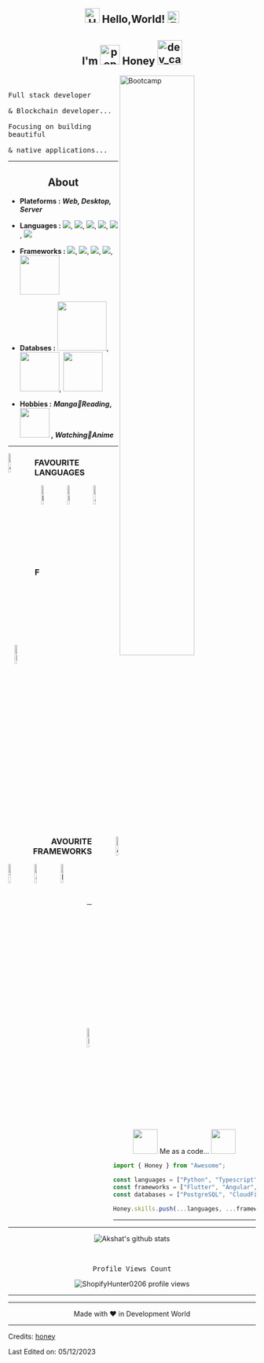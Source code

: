 <h2 align="center">
  <img alt="Hello" src="https://github.com/user-attachments/assets/e5e42af4-2e4f-46f1-948f-67adedd5b561" width="30px"> 
  Hello,World!
  <img alt="Earth" src="https://github.com/user-attachments/assets/12865165-fa61-45a4-b792-22007ce0ade9" width="24px"/>  

</h2>

<h2 align="center">
    I'm
    <img alt="popup_cat" src="https://github.com/user-attachments/assets/90e44a4d-50ad-4ff6-9b84-e84098824087" width="40">
    Honey
    <img alt="dev_cat" src="https://github.com/user-attachments/assets/8530fe62-9e19-4e3e-8392-2c89d226dc0f" width="50">

</h2>

<img width="55%" align="right" alt="Bootcamp" src="https://github.com/user-attachments/assets/5f6ec58c-6f52-41bb-9626-838488640ac4"/>

<p align="left">
  <samp>
    <br><br>
    Full stack developer
    <br><br>
     & Blockchain developer...
    <br><br>
    Focusing on building beautiful
    <br><br> 
    & native applications...
  </samp>
</p>

<hr/>

<h2 align="center">About</h2>

- **Plateforms :** **_Web, Desktop, Server_**
- **Languages :** <img src="https://img.shields.io/badge/python%20-%2314354C.svg?&style=for-the-badge&logo=python&logoColor=white"/>, <img src="https://img.shields.io/badge/typescript%20-%23007ACC.svg?&style=for-the-badge&logo=typescript&logoColor=white"/>, <img src="https://img.shields.io/badge/javascript%20-%23323330.svg?&style=for-the-badge&logo=javascript&logoColor=%23F7DF1E"/>, <img src="https://img.shields.io/badge/dart-%230175C2.svg?&style=for-the-badge&logo=dart&logoColor=white"/>, <img src="https://img.shields.io/badge/java-%23ED8B00.svg?&style=for-the-badge&logo=java&logoColor=white"/>, <img src="https://img.shields.io/badge/c++%20-%2300599C.svg?&style=for-the-badge&logo=c%2B%2B&ogoColor=white"/>

- **Frameworks :** <img src="https://img.shields.io/badge/Flutter%20-%2302569B.svg?&style=for-the-badge&logo=Flutter&logoColor=white" />, <img src="https://img.shields.io/badge/django%20-%23092E20.svg?&style=for-the-badge&logo=django&logoColor=white"/>, <img src="https://img.shields.io/badge/angular%20-%23DD0031.svg?&style=for-the-badge&logo=angular&logoColor=white"/>, <img src="https://img.shields.io/badge/react%20-%2320232a.svg?&style=for-the-badge&logo=react&logoColor=%2361DAFB"/>, <img src="https://www.vectorlogo.zone/logos/nestjs/nestjs-ar21.svg" width=80/>

- **Databses :** <img src="https://github.com/user-attachments/assets/fba4f27a-a553-452d-bdb6-4a57063fe8fc" width=100/>, <img src="https://github.com/user-attachments/assets/abd84147-0d2a-465a-a71b-56f270916071" width=80/>, <img src="https://github.com/user-attachments/assets/7cfba9f1-a690-4f18-907f-4df8e714b217" width=80/>

- **Hobbies :** **_Manga📜Reading_,<img src="https://github.com/user-attachments/assets/67a84549-bbad-475c-aab2-fe65af301b42" width=60/>** **_, Watching👀Anime_**

<hr/>

<p align="left" >


<img  align="left" alt="ArrowDownward" width="10%" src="https://github.com/user-attachments/assets/8944bf42-d878-4ee9-8bac-f3332cf2f73c"/><h3 align="left">FAVOURITE LANGUAGES</h3>
  <img align="right" alt="Angular" width="10%" src="https://github.com/user-attachments/assets/825a3dfc-7808-40a8-81ba-96232143d9be"/>
 <img width="10%" alt="NestJS" align="right" src="https://github.com/user-attachments/assets/a62b9d59-c5be-44c4-8dcf-c60a5eeae9b0"/>
  <img width="10%" alt="Flutter" align="right" src="https://github.com/user-attachments/assets/2fdb2fcc-7a49-43a5-99a4-7dab462716c5"/>
  <br />

  <br />
  <img width="10%" alt="Django" align="right" src="https://github.com/user-attachments/assets/d4b919f9-c8be-4759-84c1-a7e842f6102d"/>
</p>
<br/>
<br/>
<p  align="right" >
  <img  align="right" alt="ArrowUpward" width="10%" src="https://github.com/user-attachments/assets/300e8d33-faf7-4457-a523-cb7e963be8c2"/>
  <br/>

  <br/>
  <h3 align="right">FAVOURITE FRAMEWORKS</h3>

  <img  align="left" alt="TypeScript" width="10%" src="https://github.com/user-attachments/assets/1cbf7502-1065-4494-b7b7-3dbe5f49a114"/>
  <img  align="left" alt="JavaScript" width="10%" src="https://github.com/user-attachments/assets/ddb2183e-ac56-48b0-a4f0-7be7b58a0366"/>
  <img align="left" alt="Dart" width="10%" src="https://github.com/user-attachments/assets/ed83fe23-adab-4f53-9c34-44882b6ac082"/>
  <br />
  <br />
  <img  align="left" alt="Python" width="10%" src="https://github.com/user-attachments/assets/13ca08f2-5122-4503-8567-4eb686467133"/>
  <br />

  <br />
</p>

<hr/>

<p align="center">

  <img src="https://github.com/user-attachments/assets/0a06a692-c2b5-4302-a012-7a379fbb990d" width="50">
  Me as a code... 
  <img src="https://github.com/user-attachments/assets/d38dbeb9-d980-4389-9d17-dcc94be29a91" width="50">
</p>

```javascript
import { Honey } from "Awesome";

const languages = ["Python", "Typescript", "Javascript", "Dart", "Java", "C++"];
const frameworks = ["Flutter", "Angular", "React", "Django", "NestJS"];
const databases = ["PostgreSQL", "CloudFireStore", "Oracle"];

Honey.skills.push(...languages, ...frameworks, ...databases);
```

<hr/>



<hr/>

<p align="center">
  <img align="center" alt="Akshat's github stats" src="https://github.com/user-attachments/assets/101c94b3-e55a-44c3-9594-de5539e378fd" />
</p>

<br/>

<p align="center"> 
  <samp>
    Profile Views Count
  </samp>
</p>

<p align="center"> 
  <img src="https://github.com/user-attachments/assets/18dc418b-2f30-4435-8533-f2427666ea78" alt="ShopifyHunter0206 profile views" /> 
</p>

<hr/>



<hr/>



<p align="center">
  Made with ❤️ in Development World
</p>

-----
Credits: [honey](https://github.com/honey0120)

Last Edited on: 05/12/2023
